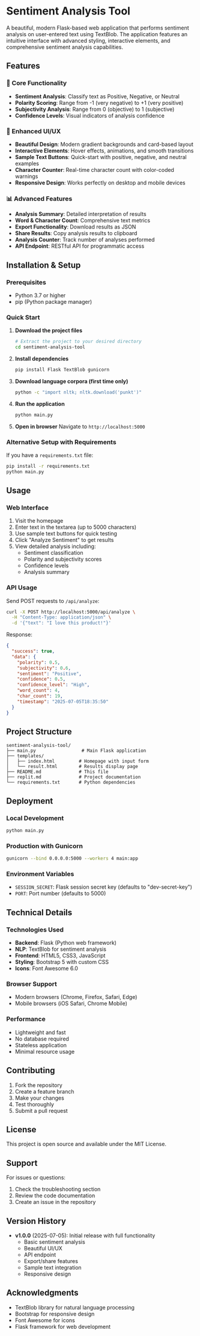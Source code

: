 # Sentiment Analysis Tool

A beautiful, modern Flask-based web application that performs sentiment analysis on user-entered text using TextBlob. The application features an intuitive interface with advanced styling, interactive elements, and comprehensive sentiment analysis capabilities.

## Features

### 🎯 Core Functionality
- **Sentiment Analysis**: Classify text as Positive, Negative, or Neutral
- **Polarity Scoring**: Range from -1 (very negative) to +1 (very positive)
- **Subjectivity Analysis**: Range from 0 (objective) to 1 (subjective)
- **Confidence Levels**: Visual indicators of analysis confidence

### 🎨 Enhanced UI/UX
- **Beautiful Design**: Modern gradient backgrounds and card-based layout
- **Interactive Elements**: Hover effects, animations, and smooth transitions
- **Sample Text Buttons**: Quick-start with positive, negative, and neutral examples
- **Character Counter**: Real-time character count with color-coded warnings
- **Responsive Design**: Works perfectly on desktop and mobile devices

### 📊 Advanced Features
- **Analysis Summary**: Detailed interpretation of results
- **Word & Character Count**: Comprehensive text metrics
- **Export Functionality**: Download results as JSON
- **Share Results**: Copy analysis results to clipboard
- **Analysis Counter**: Track number of analyses performed
- **API Endpoint**: RESTful API for programmatic access

## Installation & Setup

### Prerequisites
- Python 3.7 or higher
- pip (Python package manager)

### Quick Start

1. **Download the project files**
   ```bash
   # Extract the project to your desired directory
   cd sentiment-analysis-tool
   ```

2. **Install dependencies**
   ```bash
   pip install Flask TextBlob gunicorn
   ```

3. **Download language corpora (first time only)**
   ```bash
   python -c "import nltk; nltk.download('punkt')"
   ```

4. **Run the application**
   ```bash
   python main.py
   ```

5. **Open in browser**
   Navigate to `http://localhost:5000`

### Alternative Setup with Requirements

If you have a `requirements.txt` file:
```bash
pip install -r requirements.txt
python main.py
```

## Usage

### Web Interface
1. Visit the homepage
2. Enter text in the textarea (up to 5000 characters)
3. Use sample text buttons for quick testing
4. Click "Analyze Sentiment" to get results
5. View detailed analysis including:
   - Sentiment classification
   - Polarity and subjectivity scores
   - Confidence levels
   - Analysis summary

### API Usage

Send POST requests to `/api/analyze`:

```bash
curl -X POST http://localhost:5000/api/analyze \
  -H "Content-Type: application/json" \
  -d '{"text": "I love this product!"}'
```

Response:
```json
{
  "success": true,
  "data": {
    "polarity": 0.5,
    "subjectivity": 0.6,
    "sentiment": "Positive",
    "confidence": 0.5,
    "confidence_level": "High",
    "word_count": 4,
    "char_count": 19,
    "timestamp": "2025-07-05T18:35:50"
  }
}
```

## Project Structure

```
sentiment-analysis-tool/
├── main.py                 # Main Flask application
├── templates/
│   ├── index.html         # Homepage with input form
│   └── result.html        # Results display page
├── README.md              # This file
├── replit.md              # Project documentation
└── requirements.txt       # Python dependencies
```

## Deployment

### Local Development
```bash
python main.py
```

### Production with Gunicorn
```bash
gunicorn --bind 0.0.0.0:5000 --workers 4 main:app
```

### Environment Variables
- `SESSION_SECRET`: Flask session secret key (defaults to "dev-secret-key")
- `PORT`: Port number (defaults to 5000)

## Technical Details

### Technologies Used
- **Backend**: Flask (Python web framework)
- **NLP**: TextBlob for sentiment analysis
- **Frontend**: HTML5, CSS3, JavaScript
- **Styling**: Bootstrap 5 with custom CSS
- **Icons**: Font Awesome 6.0

### Browser Support
- Modern browsers (Chrome, Firefox, Safari, Edge)
- Mobile browsers (iOS Safari, Chrome Mobile)

### Performance
- Lightweight and fast
- No database required
- Stateless application
- Minimal resource usage

## Contributing

1. Fork the repository
2. Create a feature branch
3. Make your changes
4. Test thoroughly
5. Submit a pull request

## License

This project is open source and available under the MIT License.

## Support

For issues or questions:
1. Check the troubleshooting section
2. Review the code documentation
3. Create an issue in the repository

## Version History

- **v1.0.0** (2025-07-05): Initial release with full functionality
  - Basic sentiment analysis
  - Beautiful UI/UX
  - API endpoint
  - Export/share features
  - Sample text integration
  - Responsive design

## Acknowledgments

- TextBlob library for natural language processing
- Bootstrap for responsive design
- Font Awesome for icons
- Flask framework for web development